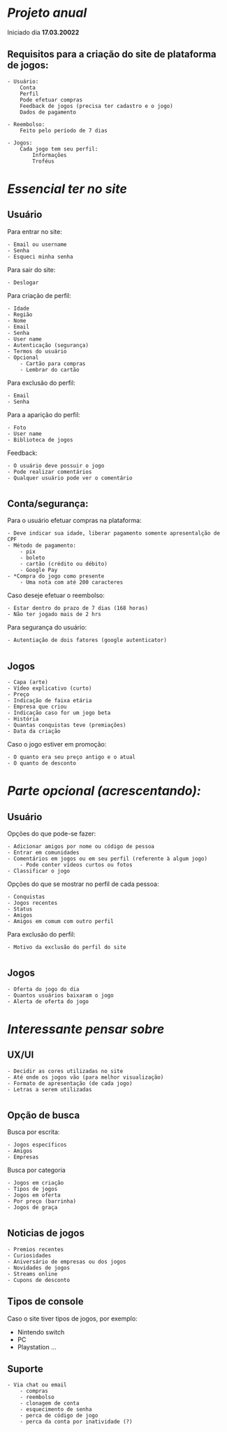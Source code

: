 # *Projeto anual*
Iniciado dia **17.03.20022**

## **Requisitos para a criação do site de plataforma de jogos:**
```
- Usuário:
    Conta
    Perfil
    Pode efetuar compras
    Feedback de jogos (precisa ter cadastro e o jogo)
    Dados de pagamento
    
- Reembolso:
    Feito pelo período de 7 dias 

- Jogos:
    Cada jogo tem seu perfil:
        Informações
        Troféus
```
# *Essencial ter no site*
## **Usuário**
Para entrar no site:
```
- Email ou username 
- Senha
- Esqueci minha senha
```
Para sair do site:
```
- Deslogar 
```

Para criação de perfil:
```
- Idade
- Região
- Nome 
- Email
- Senha
- User name
- Autenticação (segurança)
- Termos do usuário
- Opcional
    - Cartão para compras 
    - Lembrar do cartão
```

Para exclusão do perfil:
```
- Email
- Senha
```

Para a aparição do perfil:
```
- Foto 
- User name
- Biblioteca de jogos 
```

Feedback:
```
- O usuário deve possuir o jogo 
- Pode realizar comentários
- Qualquer usuário pode ver o comentário
```

#
## **Conta/segurança:**
Para o usuário efetuar compras na plataforma:
```
- Deve indicar sua idade, liberar pagamento somente apresentalção de CPF
- Método de pagamento:
    - pix
    - boleto
    - cartão (crédito ou débito)
    - Google Pay
- *Compra do jogo como presente 
    - Uma nota com até 200 caracteres
```
Caso deseje efetuar o reembolso:
```
- Estar dentro do prazo de 7 dias (168 horas)
- Não ter jogado mais de 2 hrs
```
Para segurança do usuário:
```
- Autentiação de dois fatores (google autenticator)
```
#
## **Jogos**
```
- Capa (arte)
- Vídeo explicativo (curto)
- Preço
- Indicação de faixa etária
- Empresa que criou
- Indicação caso for um jogo beta
- História 
- Quantas conquistas teve (premiações)
- Data da criação
```
Caso o jogo estiver em promoção:
```
- O quanto era seu preço antigo e o atual
- O quanto de desconto 
```

# *Parte opcional (acrescentando):*
## Usuário
Opções do que pode-se fazer:
```
- Adicionar amigos por nome ou código de pessoa
- Entrar em comunidades
- Comentários em jogos ou em seu perfil (referente à algum jogo)
    - Pode conter vídeos curtos ou fotos
- Classificar o jogo 
```

Opções do que se mostrar no perfil de cada pessoa:
```
- Conquistas
- Jogos recentes
- Status
- Amigos
- Amigos em comum com outro perfil
```

Para exclusão do perfil:
```
- Motivo da exclusão do perfil do site
```

#
## Jogos
```
- Oferta do jogo do dia
- Quantos usuários baixaram o jogo
- Alerta de oferta do jogo
```

# *Interessante pensar sobre*
## UX/UI
```
- Decidir as cores utilizadas no site 
- Até onde os jogos vão (para melhor visualização)
- Formato de apresentação (de cada jogo)
- Letras a serem utilizadas
```
#
## Opção de busca
Busca por escrita:
```
- Jogos específicos
- Amigos
- Empresas 
```
Busca por categoria
```
- Jogos em criação
- Tipos de jogos
- Jogos em oferta
- Por preço (barrinha)
- Jogos de graça
```

#
## Noticias de jogos
```
- Premios recentes
- Curiosidades
- Aniversário de empresas ou dos jogos
- Novidades de jogos
- Streams online
- Cupons de desconto
```

## Tipos de console
Caso o site tiver tipos de jogos, por exemplo:
- Nintendo switch
- PC
- Playstation ...

## Suporte
```
- Via chat ou email
    - compras
    - reembolso 
    - clonagem de conta
    - esquecimento de senha
    - perca de código de jogo 
    - perca da conta por inatividade (?)
```
